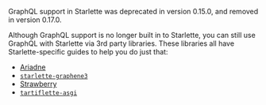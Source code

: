 GraphQL support in Starlette was deprecated in version 0.15.0, and removed in version 0.17.0.

Although GraphQL support is no longer built in to Starlette, you can still use GraphQL with Starlette via 3rd party libraries. These libraries all have Starlette-specific guides to help you do just that:

- [Ariadne](https://ariadnegraphql.org/docs/starlette-integration.html)
- [`starlette-graphene3`](https://github.com/ciscorn/starlette-graphene3#example)
- [Strawberry](https://strawberry.rocks/docs/integrations/starlette)
- [`tartiflette-asgi`](https://tartiflette.github.io/tartiflette-asgi/usage/#starlette)

